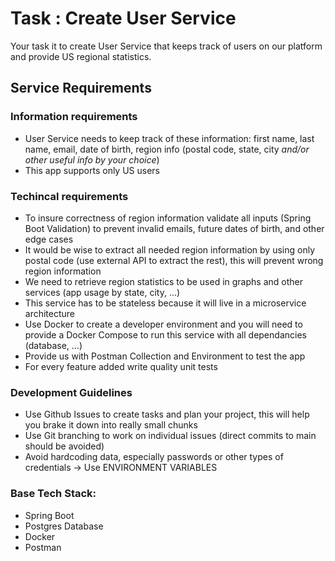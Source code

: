 # Task : Create User Service

Your task it to create User Service that keeps track of users on our platform and provide US regional statistics.

## Service Requirements

### Information requirements
- User Service needs to keep track of these information: first name, last name, email, date of birth, region info (postal code, state, city *and/or other useful info by your choice*)
- This app supports only US users

### Techincal requirements
- To insure correctness of region information validate all inputs (Spring Boot Validation) to prevent invalid emails, future dates of birth, and other edge cases
- It would be wise to extract all needed region information by using only postal code (use external API to extract the rest), this will prevent wrong region information
- We need to retrieve region statistics to be used in graphs and other services (app usage by state, city, ...)
- This service has to be stateless because it will live in a microservice architecture
- Use Docker to create a developer environment and you will need to provide a Docker Compose to run this service with all dependancies (database, ...)
- Provide us with Postman Collection and Environment to test the app
- For every feature added write quality unit tests

### Development Guidelines
- Use Github Issues to create tasks and plan your project, this will help you brake it down into really small chunks
- Use Git branching to work on individual issues (direct commits to main should be avoided)
- Avoid hardcoding data, especially passwords or other types of credentials -> Use ENVIRONMENT VARIABLES

### Base Tech Stack:
- Spring Boot
- Postgres Database
- Docker
- Postman